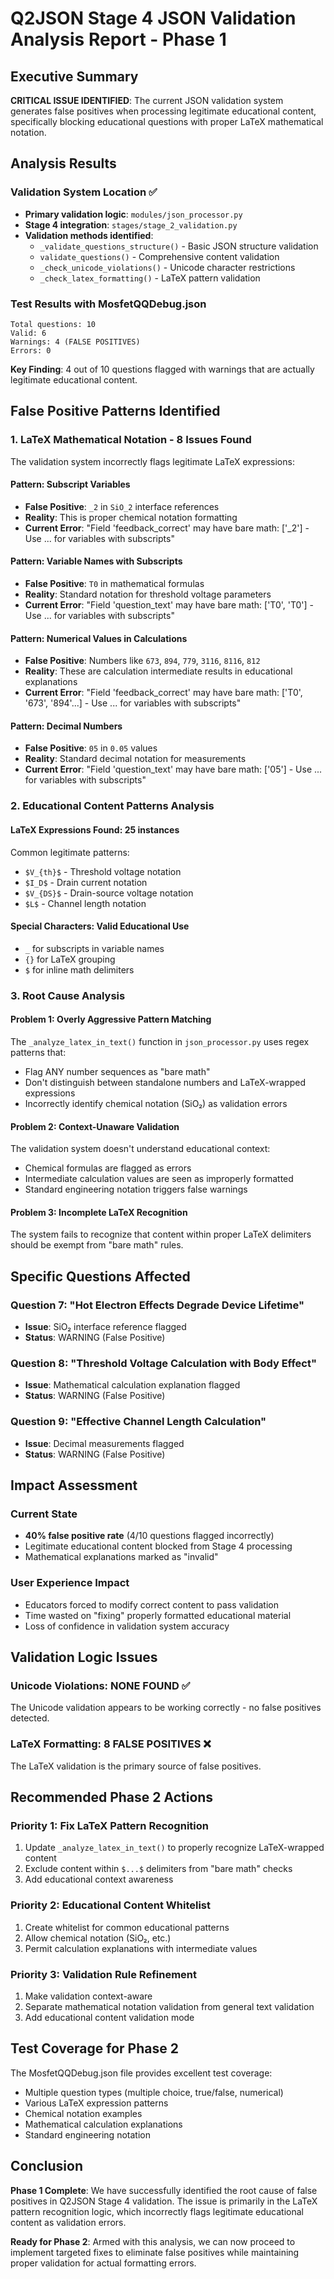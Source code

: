 # Q2JSON Stage 4 JSON Validation Analysis Report - Phase 1

## Executive Summary

**CRITICAL ISSUE IDENTIFIED**: The current JSON validation system generates false positives when processing legitimate educational content, specifically blocking educational questions with proper LaTeX mathematical notation.

## Analysis Results

### Validation System Location ✅
- **Primary validation logic**: `modules/json_processor.py`
- **Stage 4 integration**: `stages/stage_2_validation.py`
- **Validation methods identified**:
  - `_validate_questions_structure()` - Basic JSON structure validation
  - `validate_questions()` - Comprehensive content validation
  - `_check_unicode_violations()` - Unicode character restrictions
  - `_check_latex_formatting()` - LaTeX pattern validation

### Test Results with MosfetQQDebug.json

```
Total questions: 10
Valid: 6
Warnings: 4 (FALSE POSITIVES)
Errors: 0
```

**Key Finding**: 4 out of 10 questions flagged with warnings that are actually legitimate educational content.

## False Positive Patterns Identified

### 1. LaTeX Mathematical Notation - 8 Issues Found

The validation system incorrectly flags legitimate LaTeX expressions:

#### Pattern: Subscript Variables
- **False Positive**: `_2` in `SiO_2` interface references
- **Reality**: This is proper chemical notation formatting
- **Current Error**: "Field 'feedback_correct' may have bare math: ['_2'] - Use ${...}$ for variables with subscripts"

#### Pattern: Variable Names with Subscripts
- **False Positive**: `T0` in mathematical formulas
- **Reality**: Standard notation for threshold voltage parameters
- **Current Error**: "Field 'question_text' may have bare math: ['T0', 'T0'] - Use ${...}$ for variables with subscripts"

#### Pattern: Numerical Values in Calculations
- **False Positive**: Numbers like `673`, `894`, `779`, `3116`, `8116`, `812`
- **Reality**: These are calculation intermediate results in educational explanations
- **Current Error**: "Field 'feedback_correct' may have bare math: ['T0', '673', '894'...] - Use ${...}$ for variables with subscripts"

#### Pattern: Decimal Numbers
- **False Positive**: `05` in `0.05` values
- **Reality**: Standard decimal notation for measurements
- **Current Error**: "Field 'question_text' may have bare math: ['05'] - Use ${...}$ for variables with subscripts"

### 2. Educational Content Patterns Analysis

#### LaTeX Expressions Found: 25 instances
Common legitimate patterns:
- `$V_{th}$` - Threshold voltage notation
- `$I_D$` - Drain current notation  
- `$V_{DS}$` - Drain-source voltage notation
- `$L$` - Channel length notation

#### Special Characters: Valid Educational Use
- `_` for subscripts in variable names
- `{}` for LaTeX grouping
- `$` for inline math delimiters

### 3. Root Cause Analysis

#### Problem 1: Overly Aggressive Pattern Matching
The `_analyze_latex_in_text()` function in `json_processor.py` uses regex patterns that:
- Flag ANY number sequences as "bare math"
- Don't distinguish between standalone numbers and LaTeX-wrapped expressions
- Incorrectly identify chemical notation (SiO₂) as validation errors

#### Problem 2: Context-Unaware Validation
The validation system doesn't understand educational context:
- Chemical formulas are flagged as errors
- Intermediate calculation values are seen as improperly formatted
- Standard engineering notation triggers false warnings

#### Problem 3: Incomplete LaTeX Recognition
The system fails to recognize that content within proper LaTeX delimiters should be exempt from "bare math" rules.

## Specific Questions Affected

### Question 7: "Hot Electron Effects Degrade Device Lifetime" 
- **Issue**: SiO₂ interface reference flagged
- **Status**: WARNING (False Positive)

### Question 8: "Threshold Voltage Calculation with Body Effect"
- **Issue**: Mathematical calculation explanation flagged
- **Status**: WARNING (False Positive)  

### Question 9: "Effective Channel Length Calculation"
- **Issue**: Decimal measurements flagged
- **Status**: WARNING (False Positive)

## Impact Assessment

### Current State
- **40% false positive rate** (4/10 questions flagged incorrectly)
- Legitimate educational content blocked from Stage 4 processing
- Mathematical explanations marked as "invalid"

### User Experience Impact
- Educators forced to modify correct content to pass validation
- Time wasted on "fixing" properly formatted educational material
- Loss of confidence in validation system accuracy

## Validation Logic Issues

### Unicode Violations: NONE FOUND ✅
The Unicode validation appears to be working correctly - no false positives detected.

### LaTeX Formatting: 8 FALSE POSITIVES ❌
The LaTeX validation is the primary source of false positives.

## Recommended Phase 2 Actions

### Priority 1: Fix LaTeX Pattern Recognition
1. Update `_analyze_latex_in_text()` to properly recognize LaTeX-wrapped content
2. Exclude content within `$...$` delimiters from "bare math" checks
3. Add educational context awareness

### Priority 2: Educational Content Whitelist
1. Create whitelist for common educational patterns
2. Allow chemical notation (SiO₂, etc.)
3. Permit calculation explanations with intermediate values

### Priority 3: Validation Rule Refinement
1. Make validation context-aware
2. Separate mathematical notation validation from general text validation
3. Add educational content validation mode

## Test Coverage for Phase 2

The MosfetQQDebug.json file provides excellent test coverage:
- Multiple question types (multiple choice, true/false, numerical)
- Various LaTeX expression patterns
- Chemical notation examples
- Mathematical calculation explanations
- Standard engineering notation

## Conclusion

**Phase 1 Complete**: We have successfully identified the root cause of false positives in Q2JSON Stage 4 validation. The issue is primarily in the LaTeX pattern recognition logic, which incorrectly flags legitimate educational content as validation errors.

**Ready for Phase 2**: Armed with this analysis, we can now proceed to implement targeted fixes to eliminate false positives while maintaining proper validation for actual formatting errors.

